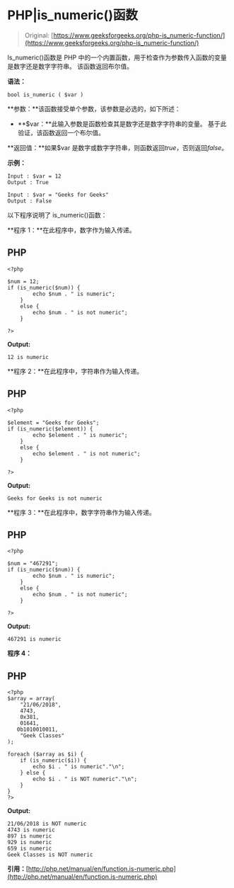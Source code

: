# PHP|is_numeric()函数

> Original: [https://www.geeksforgeeks.org/php-is_numeric-function/](https://www.geeksforgeeks.org/php-is_numeric-function/)

Is_numeric()函数是 PHP 中的一个内置函数，用于检查作为参数传入函数的变量是数字还是数字字符串。 该函数返回布尔值。

**语法：**

```
bool is_numeric ( $var )
```

**参数：**该函数接受单个参数，该参数是必选的，如下所述：

*   **$var：**此输入参数是函数检查其是数字还是数字字符串的变量。 基于此验证，该函数返回一个布尔值。

**返回值：**如果$var 是数字或数字字符串，则函数返回*true*，否则返回*false*。

**示例：**

```
Input : $var = 12
Output : True

Input : $var = "Geeks for Geeks"
Output : False
```

以下程序说明了 is_numeric()函数：

**程序 1：**在此程序中，数字作为输入传递。

## PHP

```
<?php

$num = 12;
if (is_numeric($num)) {
        echo $num . " is numeric";
    }
    else {
        echo $num . " is not numeric";
    }

?>
```

**Output:** 

```
12 is numeric
```

**程序 2：**在此程序中，字符串作为输入传递。

## PHP

```
<?php

$element = "Geeks for Geeks";
if (is_numeric($element)) {
        echo $element . " is numeric";
    }
    else {
        echo $element . " is not numeric";
    }

?>
```

**Output:** 

```
Geeks for Geeks is not numeric
```

**程序 3：**在此程序中，数字字符串作为输入传递。

## PHP

```
<?php

$num = "467291";
if (is_numeric($num)) {
        echo $num . " is numeric";
    }
    else {
        echo $num . " is not numeric";
    }

?>
```

**Output:** 

```
467291 is numeric
```

**程序 4：**

## PHP

```
<?php
$array = array(
    "21/06/2018",
    4743,
    0x381,
    01641,
   0b1010010011,
    "Geek Classes"
);

foreach ($array as $i) {
    if (is_numeric($i)) {
        echo $i . " is numeric"."\n";
    } else {
        echo $i . " is NOT numeric"."\n";
    }
}
?>
```

**Output:** 

```
21/06/2018 is NOT numeric
4743 is numeric
897 is numeric
929 is numeric
659 is numeric
Geek Classes is NOT numeric
```

**引用：**[http://php.net/manual/en/function.is-numeric.php](http://php.net/manual/en/function.is-numeric.php)